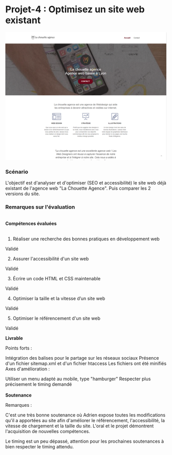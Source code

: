 # Projet-4 : Optimisez un site web existant
<img src="5.png">

<h3>Scénario</h3>
L'objectif est d'analyser et d'optimiser (SEO et accessibilité) le site web déjà existant de l'agence web "La Chouette Agence". Puis comparer les 2 versions du site.

<h3>Remarques sur l'évaluation</h3><br>
<b>Compétences évaluées</b><br><br>

1. Réaliser une recherche des bonnes pratiques en développement web

Validé

 

2. Assurer l'accessibilité d'un site web

Validé 

 

3. Écrire un code HTML et CSS maintenable

Validé

 

4. Optimiser la taille et la vitesse d’un site web

Validé

 

5. Optimiser le référencement d'un site web

Validé

 

<b>Livrable</b>

Points forts :

Intégration des balises pour le partage sur les réseaux sociaux
Présence d'un fichier sitemap.xml et d'un fichier htaccess
Les fichiers ont été minifiés 
Axes d'amélioration :

Utiliser un menu adapté au mobile, type "hamburger"
Respecter plus précisement le timing demandé<br><br>
<b>Soutenance</b>

Remarques :

C'est une très bonne soutenance où Adrien expose toutes les modifications qu'il a apportées au site afin d'améliorer le référencement, l'accessibilité, la vitesse de chargement et la taille du site. L'oral et le projet démontrent l'acquisition de nouvelles compétences.

Le timing est un peu dépassé, attention pour les prochaines soutenances à bien respecter le timing attendu. 
